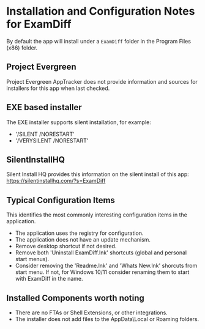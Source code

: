 # Installation and Configuration Notes for ExamDiff

By default the app will install under a `ExamDiff` folder in the Program Files (x86) folder.

## Project Evergreen
Project Evergreen AppTracker does not provide information and sources for installers for this app when last checked.


## EXE based installer

The EXE installer supports silent installation, for example:
* '/SILENT /NORESTART'
* '/VERYSILENT /NORESTART'


## SilentInstallHQ

Silent Install HQ provides this information on the silent install of this app: https://silentinstallhq.com/?s=ExamDiff

## Typical Configuration Items 

This identifies the most commonly interesting configuration items in the application.

* The application uses the registry for configuration.
* The application does not have an update mechanism. 
* Remove desktop shortcut if not desired.
* Remove both 'Uninstall ExamDiff.lnk' shortcuts (global and personal start menus).
* Consider removing the 'Readme.lnk' and 'Whats New.lnk' shorcuts from start menu.  If not, for Windows 10/11 consider renaming them to start with ExamDiff in the name.

## Installed Components worth noting
 
* There are no FTAs or Shell Extensions, or other integrations.
* The installer does not add files to the AppData\Local or Roaming folders.
